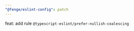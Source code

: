 ```yaml
---
"@fenge/eslint-config": patch
---
```


feat: add rule `@typescript-eslint/prefer-nullish-coalescing`
